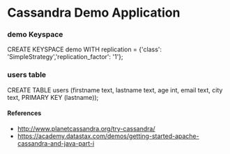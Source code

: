 # Cassandra Demo Application

### demo Keyspace

CREATE KEYSPACE demo WITH replication = {'class': 'SimpleStrategy','replication_factor': '1'};

### users table

CREATE TABLE users (firstname text, lastname text, age int, email text, city text, PRIMARY KEY (lastname));


#### References

* http://www.planetcassandra.org/try-cassandra/
* https://academy.datastax.com/demos/getting-started-apache-cassandra-and-java-part-i